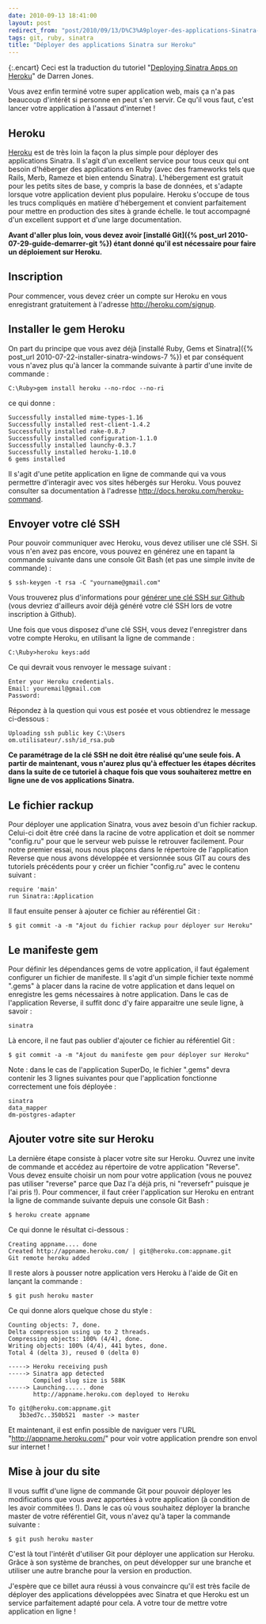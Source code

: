 ```yaml
---
date: 2010-09-13 18:41:00
layout: post
redirect_from: "post/2010/09/13/D%C3%A9ployer-des-applications-Sinatra-sur-Heroku"
tags: git, ruby, sinatra
title: "Déployer des applications Sinatra sur Heroku"
---
```


{:.encart}
Ceci est la traduction du tutoriel "[Deploying Sinatra Apps on Heroku](http://ididitmyway.herokuapp.com/past/2010/1/16/deploying_sinatra_apps_on_heroku/)" de Darren Jones.

Vous avez enfin terminé votre super application web, mais ça n'a pas
beaucoup d'intérêt si personne en peut s'en servir. Ce qu'il vous faut, c'est
lancer votre application à l'assaut d'internet !

## Heroku

[Heroku](http://heroku.com/) est de très loin la
façon la plus simple pour déployer des applications Sinatra. Il s'agit d'un
excellent service pour tous ceux qui ont besoin d'héberger des applications en
Ruby (avec des frameworks tels que Rails, Merb, Rameze et bien entendu
Sinatra). L'hébergement est gratuit pour les petits sites de base, y compris la
base de données, et s'adapte lorsque votre application devient plus populaire.
Heroku s'occupe de tous les trucs compliqués en matière d'hébergement et
convient parfaitement pour mettre en production des sites à grande échelle. le
tout accompagné d'un excellent support et d'une large documentation.

**Avant d'aller plus loin, vous devez avoir [installé Git]({% post_url 2010-07-29-guide-demarrer-git %}) étant donné qu'il est nécessaire pour faire un
déploiement sur Heroku.**

## Inscription

Pour commencer, vous devez créer un compte sur Heroku en vous enregistrant
gratuitement à l'adresse <http://heroku.com/signup>.

## Installer le gem Heroku

On part du principe que vous avez déjà [installé Ruby, Gems et Sinatra]({% post_url 2010-07-22-installer-sinatra-windows-7 %}) et par conséquent vous n'avez
plus qu'à lancer la commande suivante à partir d'une invite de
commande :

```
C:\Ruby>gem install heroku --no-rdoc --no-ri
```

ce qui donne :

```
Successfully installed mime-types-1.16
Successfully installed rest-client-1.4.2
Successfully installed rake-0.8.7
Successfully installed configuration-1.1.0
Successfully installed launchy-0.3.7
Successfully installed heroku-1.10.0
6 gems installed
```

Il s'agit d'une petite application en ligne de commande qui va vous
permettre d'interagir avec vos sites hébergés sur Heroku. Vous pouvez consulter
sa documentation à l'adresse <http://docs.heroku.com/heroku-command>.

## Envoyer votre clé SSH

Pour pouvoir communiquer avec Heroku, vous devez utiliser une clé SSH. Si
vous n'en avez pas encore, vous pouvez en générez une en tapant la commande
suivante dans une console Git Bash (et pas une simple invite de
commande) :

```
$ ssh-keygen -t rsa -C "yourname@gmail.com"
```

Vous trouverez plus d'informations pour [générer une clé SSH
sur Github](http://help.github.com/msysgit-key-setup/) (vous devriez d'ailleurs avoir déjà généré votre clé SSH lors de
votre inscription à Github).

Une fois que vous disposez d'une clé SSH, vous devez l'enregistrer dans
votre compte Heroku, en utilisant la ligne de commande :

```
C:\Ruby>heroku keys:add
```

Ce qui devrait vous renvoyer le message suivant :

```
Enter your Heroku credentials.
Email: youremail@gmail.com
Password:
```

Répondez à la question qui vous est posée et vous obtiendrez le message
ci-dessous :

```
Uploading ssh public key C:\Users
om.utilisateur/.ssh/id_rsa.pub
```

**Ce paramétrage de la clé SSH ne doit être réalisé qu'une seule fois.
A partir de maintenant, vous n'aurez plus qu'à effectuer les étapes décrites
dans la suite de ce tutoriel à chaque fois que vous souhaiterez mettre en ligne
une de vos applications Sinatra.**

## Le fichier rackup

Pour déployer une application Sinatra, vous avez besoin d'un fichier rackup.
Celui-ci doit être créé dans la racine de votre application et doit se nommer
"config.ru" pour que le serveur web puisse le retrouver facilement. Pour notre
premier essai, nous nous plaçons dans le répertoire de l'application Reverse
que nous avons développée et versionnée sous GIT au cours des tutoriels
précédents pour y créer un fichier "config.ru" avec le contenu
suivant :

```
require 'main'
run Sinatra::Application
```

Il faut ensuite penser à ajouter ce fichier au référentiel Git :

```
$ git commit -a -m "Ajout du fichier rackup pour déployer sur Heroku"
```

## Le manifeste gem

Pour définir les dépendances gems de votre application, il faut également
configurer un fichier de manifeste. Il s'agit d'un simple fichier texte nommé
".gems" à placer dans la racine de votre application et dans lequel on
enregistre les gems nécessaires à notre application. Dans le cas de
l'application Reverse, il suffit donc d'y faire apparaitre une seule ligne, à
savoir :

```
sinatra
```

Là encore, il ne faut pas oublier d'ajouter ce fichier au référentiel
Git :

```
$ git commit -a -m "Ajout du manifeste gem pour déployer sur Heroku"
```

Note : dans le cas de l'application SuperDo, le
fichier ".gems" devra contenir les 3 lignes suivantes pour que l'application
fonctionne correctement une fois déployée :

```
sinatra
data_mapper
dm-postgres-adapter
```

## Ajouter votre site sur Heroku

La dernière étape consiste à placer votre site sur Heroku. Ouvrez une invite
de commande et accédez au répertoire de votre application "Reverse". Vous devez
ensuite choisir un nom pour votre application (vous ne pouvez pas utiliser
"reverse" parce que Daz l'a déjà pris, ni "reversefr" puisque je l'ai pris !).
Pour commencer, il faut créer l'application sur Heroku en entrant la ligne de
commande suivante depuis une console Git Bash :

```
$ heroku create appname
```

Ce qui donne le résultat ci-dessous :

```
Creating appname.... done
Created http://appname.heroku.com/ | git@heroku.com:appname.git
Git remote heroku added
```

Il reste alors à pousser notre application vers Heroku à l'aide de Git en
lançant la commande :

```
$ git push heroku master
```

Ce qui donne alors quelque chose du style :

```
Counting objects: 7, done.
Delta compression using up to 2 threads.
Compressing objects: 100% (4/4), done.
Writing objects: 100% (4/4), 441 bytes, done.
Total 4 (delta 3), reused 0 (delta 0)

-----> Heroku receiving push
-----> Sinatra app detected
       Compiled slug size is 588K
-----> Launching...... done
       http://appname.heroku.com deployed to Heroku

To git@heroku.com:appname.git
   3b3ed7c..350b521  master -> master
```

Et maintenant, il est enfin possible de naviguer vers l'URL
"http://appname.heroku.com/" pour voir votre application prendre son envol sur
internet !

## Mise à jour du site

Il vous suffit d'une ligne de commande Git pour pouvoir déployer les
modifications que vous avez apportées à votre application (à condition de les
avoir commitées !). Dans le cas où vous souhaitez déployer la branche master de
votre référentiel Git, vous n'avez qu'à taper la commande suivante :

```
$ git push heroku master
```

C'est là tout l'intérêt d'utiliser Git pour déployer une application sur
Heroku. Grâce à son système de branches, on peut développer sur une branche et
utiliser une autre branche pour la version en production.

J'espère que ce billet aura réussi à vous convaincre qu'il est très facile
de déployer des applications développées avec Sinatra et que Heroku est un
service parfaitement adapté pour cela. A votre tour de mettre votre application
en ligne !
